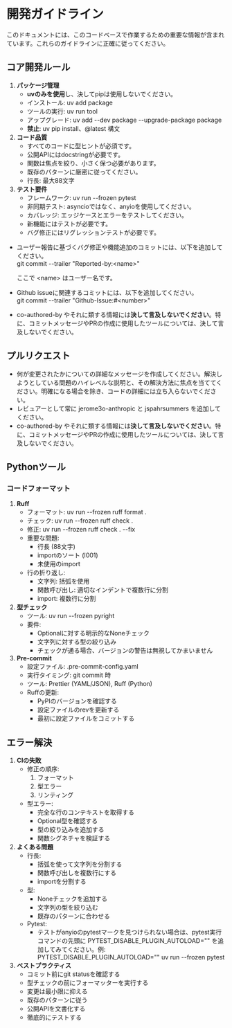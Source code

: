 # **開発ガイドライン**

このドキュメントには、このコードベースで作業するための重要な情報が含まれています。これらのガイドラインに正確に従ってください。

## **コア開発ルール**

1. **パッケージ管理**  
   * **uvのみを使用**し、決してpipは使用しないでください。  
   * インストール: uv add package  
   * ツールの実行: uv run tool  
   * アップグレード: uv add \--dev package \--upgrade-package package  
   * **禁止**: uv pip install、@latest 構文  
2. **コード品質**  
   * すべてのコードに型ヒントが必須です。  
   * 公開APIにはdocstringが必要です。  
   * 関数は焦点を絞り、小さく保つ必要があります。  
   * 既存のパターンに厳密に従ってください。  
   * 行長: 最大88文字  
3. **テスト要件**  
   * フレームワーク: uv run \--frozen pytest  
   * 非同期テスト: asyncioではなく、anyioを使用してください。  
   * カバレッジ: エッジケースとエラーをテストしてください。  
   * 新機能にはテストが必要です。  
   * バグ修正にはリグレッションテストが必要です。  
* ユーザー報告に基づくバグ修正や機能追加のコミットには、以下を追加してください。  
  git commit \--trailer "Reported-by:\<name\>"

  ここで \<name\> はユーザー名です。  
* Github issueに関連するコミットには、以下を追加してください。  
  git commit \--trailer "Github-Issue:\#\<number\>"

* co-authored-by やそれに類する情報には**決して言及しないでください**。特に、コミットメッセージやPRの作成に使用したツールについては、決して言及しないでください。

## **プルリクエスト**

* 何が変更されたかについての詳細なメッセージを作成してください。解決しようとしている問題のハイレベルな説明と、その解決方法に焦点を当ててください。明確になる場合を除き、コードの詳細には立ち入らないでください。  
* レビュアーとして常に jerome3o-anthropic と jspahrsummers を追加してください。  
* co-authored-by やそれに類する情報には**決して言及しないでください**。特に、コミットメッセージやPRの作成に使用したツールについては、決して言及しないでください。

## **Pythonツール**

### **コードフォーマット**

1. **Ruff**  
   * フォーマット: uv run \--frozen ruff format .  
   * チェック: uv run \--frozen ruff check .  
   * 修正: uv run \--frozen ruff check . \--fix  
   * 重要な問題:  
     * 行長 (88文字)  
     * importのソート (I001)  
     * 未使用のimport  
   * 行の折り返し:  
     * 文字列: 括弧を使用  
     * 関数呼び出し: 適切なインデントで複数行に分割  
     * import: 複数行に分割  
2. **型チェック**  
   * ツール: uv run \--frozen pyright  
   * 要件:  
     * Optionalに対する明示的なNoneチェック  
     * 文字列に対する型の絞り込み  
     * チェックが通る場合、バージョンの警告は無視してかまいません  
3. **Pre-commit**  
   * 設定ファイル: .pre-commit-config.yaml  
   * 実行タイミング: git commit 時  
   * ツール: Prettier (YAML/JSON), Ruff (Python)  
   * Ruffの更新:  
     * PyPIのバージョンを確認する  
     * 設定ファイルのrevを更新する  
     * 最初に設定ファイルをコミットする

## **エラー解決**

1. **CIの失敗**  
   * 修正の順序:  
     1. フォーマット  
     2. 型エラー  
     3. リンティング  
   * 型エラー:  
     * 完全な行のコンテキストを取得する  
     * Optional型を確認する  
     * 型の絞り込みを追加する  
     * 関数シグネチャを検証する  
2. **よくある問題**  
   * 行長:  
     * 括弧を使って文字列を分割する  
     * 関数呼び出しを複数行にする  
     * importを分割する  
   * 型:  
     * Noneチェックを追加する  
     * 文字列の型を絞り込む  
     * 既存のパターンに合わせる  
   * Pytest:  
     * テストがanyioのpytestマークを見つけられない場合は、pytest実行コマンドの先頭に PYTEST\_DISABLE\_PLUGIN\_AUTOLOAD="" を追加してみてください。例:  
       PYTEST\_DISABLE\_PLUGIN\_AUTOLOAD="" uv run \--frozen pytest  
3. **ベストプラクティス**  
   * コミット前にgit statusを確認する  
   * 型チェックの前にフォーマッターを実行する  
   * 変更は最小限に抑える  
   * 既存のパターンに従う  
   * 公開APIを文書化する  
   * 徹底的にテストする